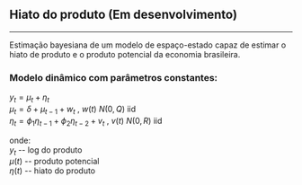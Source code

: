 
## Hiato do produto (Em desenvolvimento)
-------------------------------------------------------------------------------------
 
Estimação bayesiana de um modelo de espaço-estado capaz de estimar o hiato de produto e
o produto potencial da economia brasileira.

### Modelo dinâmico com parâmetros constantes:


$y_{t} = \mu_{t} + \eta_{t}$\
$\mu_{t} = \delta + \mu_{t-1} + w_{t}$                          , $w(t) ~ N(0,Q)$ iid\
$\eta_{t} = \phi_{1}\eta_{t-1} + \phi_{2}\eta_{t-2} + v_{t}$    , $v(t) ~ N(0,R)$ iid

onde:\
$y_{t}$ -- log do produto\
$\mu(t)$ -- produto potencial\
$\eta(t)$ -- hiato do produto
 
